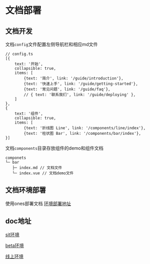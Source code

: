 # 文档部署

## 文档开发
文档`config`文件配置左侧导航栏和相应md文件
```
// config.ts
[{
    text: '开始',
    collapsible: true,
    items: [
        {text: '简介', link: '/guide/introduction'},
        {text: '快速上手', link: '/guide/getting-started'},
        {text: '常见问题', link: '/guide/faq'},
        // { text: '联系我们', link: '/guide/deploying' },
    ]
},
{
    text: '组件',
    collapsible: true,
    items: [
        {text: '折线图 Line', link: '/components/line/index'},
        {text: '柱状图 Bar', link: '/components/bar/index'},
}]
```
文档`components`目录存放组件的demo和组件文档

```
componets
└─ bar
   ├─ index.md // 文档文件
   └─ index.vue // 文档demo文件
```
## 文档环境部署
使用ones部署文档
<a href="https://ones.devops.justdev.com/app-next/fedelightcharts">环境部署地址</a>

## doc地址

<a href="http://delight-charts.devops.sit.justdev.com/guide/introduction.html">sit环境</a>

<a href="http://delight-charts.devops.beta.justdev.com/guide/introduction.html">beta环境</a>

<a href="http://delight-charts.devops.justdev.com/guide/introduction.html">线上环境</a>